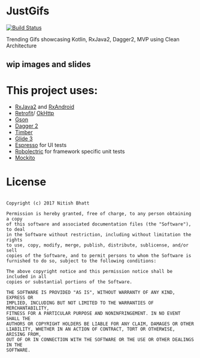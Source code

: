 # JustGifs
[![Build Status](https://www.bitrise.io/app/ff9ab6e8e189551d/status.svg?token=_uDZkb1CMAtDtTAxLLbFog&branch=dev)](https://www.bitrise.io/app/ff9ab6e8e189551d)

Trending Gifs showcasing Kotlin, RxJava2, Dagger2, MVP using Clean Architecture


## wip images and slides

# This project uses:
- [RxJava2](https://github.com/ReactiveX/RxJava) and [RxAndroid](https://github.com/ReactiveX/RxAndroid)
- [Retrofit](https://github.com/square/retrofit)/ [OkHttp](https://github.com/square/okhttp)
- [Gson](https://github.com/google/gson)
- [Dagger 2](https://google.github.io/dagger/) 
- [Timber](https://github.com/JakeWharton/timber)
- [Glide 3](https://github.com/bumptech/glide)
- [Espresso](https://google.github.io/android-testing-support-library/) for UI tests
- [Robolectric](http://robolectric.org/) for framework specific unit tests
- [Mockito](http://site.mockito.org/)

# License
```MIT License

Copyright (c) 2017 Nitish Bhatt

Permission is hereby granted, free of charge, to any person obtaining a copy
of this software and associated documentation files (the "Software"), to deal
in the Software without restriction, including without limitation the rights
to use, copy, modify, merge, publish, distribute, sublicense, and/or sell
copies of the Software, and to permit persons to whom the Software is
furnished to do so, subject to the following conditions:

The above copyright notice and this permission notice shall be included in all
copies or substantial portions of the Software.

THE SOFTWARE IS PROVIDED "AS IS", WITHOUT WARRANTY OF ANY KIND, EXPRESS OR
IMPLIED, INCLUDING BUT NOT LIMITED TO THE WARRANTIES OF MERCHANTABILITY,
FITNESS FOR A PARTICULAR PURPOSE AND NONINFRINGEMENT. IN NO EVENT SHALL THE
AUTHORS OR COPYRIGHT HOLDERS BE LIABLE FOR ANY CLAIM, DAMAGES OR OTHER
LIABILITY, WHETHER IN AN ACTION OF CONTRACT, TORT OR OTHERWISE, ARISING FROM,
OUT OF OR IN CONNECTION WITH THE SOFTWARE OR THE USE OR OTHER DEALINGS IN THE
SOFTWARE.
